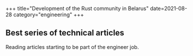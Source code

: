 +++
title="Development of the Rust community in Belarus"
date=2021-08-28
category="engineering"
+++

## Best series of technical articles
Reading articles starting to be part of the engineer job.  
